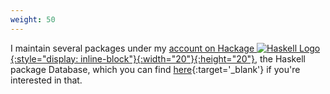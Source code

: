 ```yaml
---
weight: 50
---
```

I maintain several packages under my [account on Hackage ![Haskell Logo][haskell-logo]{:style="display: inline-block"}{:width="20"}{:height="20"}][account], the Haskell package Database, which you can find [here][account]{:target='_blank'} if you're interested in that.

[hackage]: https://hackage.haskell.org
[account]: https://hackage.haskell.org/user/justus
[haskell-logo]: http://evenmere.org/~bts/haskell-logo/logo-0.svg
